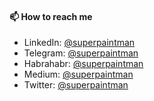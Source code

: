 #### 📫 How to reach me

- LinkedIn: [@superpaintman](https://www.linkedin.com/in/superpaintman/)
- Telegram: [@superpaintman](https://t.me/superpaintman)
- Habrahabr: [@superpaintman](https://habr.com/en/users/superpaintman/)
- Medium: [@superpaintman](https://medium.com/@SuperPaintman)
- Twitter: [@superpaintman](https://twitter.com/SuperPaintman)
